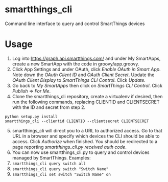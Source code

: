 # smartthings_cli
Command line interface to query and control SmartThings devices

# Usage
1. Log into https://graph.api.smartthings.com/ and under My SmartApps, create a new SmartApp with the code in groovy/app.groovy.
2. Click App Settings and under OAuth, click _Enable OAuth in Smart App_. Note down the _OAuth Client ID_ and _OAuth Client Secret_. Update the _OAuth Client Display_ to _SmartThings CLI Control_. Click _Update_.
3. Go back to _My SmartApps_ then click on _SmartThings CLI Control_. Click _Publish_ => _For Me_.
4. Clone the smartthings_cli repository, create a virtualenv if desired, then run the following commands, replacing CLIENTID and CLIENTSECRET with the ID and secret from step 2.
```
python setup.py install
smartthings_cli --clientid CLIENTID --clientsecret CLIENTSECRET
```
5. smartthings_cli will direct you to a URL to authorized access. Go to that URL in a browser and specify which devices the CLI should be able to access. Click _Authorize_ when finished. You should be redirected to a page reporting _smartthings_cli.py received auth code_.
6. You can now use smartthings_cli.py to query and control devices managed by SmartThings. Examples:
  1. `smartthings_cli query switch all`
  2. `smartthings_cli query switch "Switch Name"`
  3. `smartthings_cli set switch "Switch Name" on`
